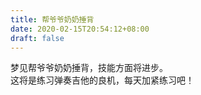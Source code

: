 ```yaml
---
title: 帮爷爷奶奶捶背
date: 2020-02-15T20:54:12+08:00
draft: false
---
```


梦见帮爷爷奶奶捶背，技能方面将进步。<br>
这将是练习弹奏吉他的良机，每天加紧练习吧！